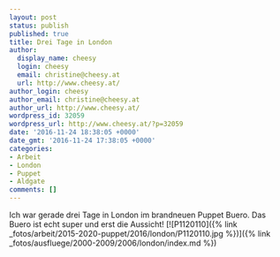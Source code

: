 ```yaml
---
layout: post
status: publish
published: true
title: Drei Tage in London
author:
  display_name: cheesy
  login: cheesy
  email: christine@cheesy.at
  url: http://www.cheesy.at/
author_login: cheesy
author_email: christine@cheesy.at
author_url: http://www.cheesy.at/
wordpress_id: 32059
wordpress_url: http://www.cheesy.at/?p=32059
date: '2016-11-24 18:38:05 +0000'
date_gmt: '2016-11-24 17:38:05 +0000'
categories:
- Arbeit
- London
- Puppet
- Aldgate
comments: []
---
```

Ich war gerade drei Tage in London im brandneuen Puppet Buero. Das Buero ist echt super und erst die Aussicht!
[![P1120110]({% link _fotos/arbeit/2015-2020-puppet/2016/london/P1120110.jpg %})]({% link _fotos/ausfluege/2000-2009/2006/london/index.md %})
